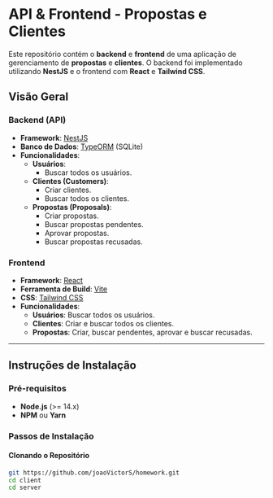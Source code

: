 # API & Frontend - Propostas e Clientes

Este repositório contém o **backend** e **frontend** de uma aplicação de gerenciamento de **propostas** e **clientes**. O backend foi implementado utilizando **NestJS** e o frontend com **React** e **Tailwind CSS**.

## Visão Geral

### Backend (API)

- **Framework**: [NestJS](https://nestjs.com/)
- **Banco de Dados**: [TypeORM](https://typeorm.io/) (SQLite)
- **Funcionalidades**:
  - **Usuários**:
    - Buscar todos os usuários.
  - **Clientes (Customers)**:
    - Criar clientes.
    - Buscar todos os clientes.
  - **Propostas (Proposals)**:
    - Criar propostas.
    - Buscar propostas pendentes.
    - Aprovar propostas.
    - Buscar propostas recusadas.
    
### Frontend

- **Framework**: [React](https://reactjs.org/)
- **Ferramenta de Build**: [Vite](https://vitejs.dev/)
- **CSS**: [Tailwind CSS](https://tailwindcss.com/)
- **Funcionalidades**:
  - **Usuários**: Buscar todos os usuários.
  - **Clientes**: Criar e buscar todos os clientes.
  - **Propostas**: Criar, buscar pendentes, aprovar e buscar recusadas.

---

## Instruções de Instalação

### Pré-requisitos

- **Node.js** (>= 14.x)
- **NPM** ou **Yarn**

### Passos de Instalação

#### Clonando o Repositório

```bash
git https://github.com/joaoVictorS/homework.git
cd client
cd server
